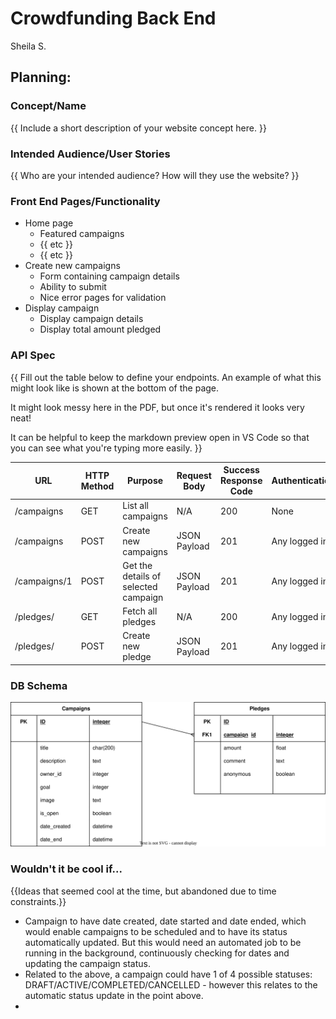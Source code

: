 # Crowdfunding Back End
Sheila S.

## Planning:
### Concept/Name
{{ Include a short description of your website concept here. }}

### Intended Audience/User Stories
{{ Who are your intended audience? How will they use the website? }}

### Front End Pages/Functionality
- Home page
    - Featured campaigns
    - {{ etc }}
    - {{ etc }}
- Create new campaigns
    - Form containing campaign details
    - Ability to submit
    - Nice error pages for validation
- Display campaign
    - Display campaign details
    - Display total amount pledged

### API Spec
{{ Fill out the table below to define your endpoints. An example of what this might look like is shown at the bottom of the page. 

It might look messy here in the PDF, but once it's rendered it looks very neat! 

It can be helpful to keep the markdown preview open in VS Code so that you can see what you're typing more easily. }}

| URL          | HTTP Method | Purpose                              | Request Body | Success Response Code | Authentication/Authorisation |
| ------------ | ----------- | ------------------------------------ | ------------ | --------------------- | ---------------------------- |
| /campaigns   | GET         | List all campaigns                   | N/A          | 200                   | None                         |
| /campaigns   | POST        | Create new campaigns                 | JSON Payload | 201                   | Any logged in user           |
| /campaigns/1 | POST        | Get the details of selected campaign | JSON Payload | 201                   | Any logged in user           |
| /pledges/    | GET         | Fetch all pledges                    | N/A          | 200                   | Any logged in user           |
| /pledges/    | POST        | Create new pledge                    | JSON Payload | 201                   | Any logged in user           |


### DB Schema
![]( ./database.drawio.svg )


### Wouldn't it be cool if...

{{Ideas that seemed cool at the time, but abandoned due to time constraints.}}

- Campaign to have date created, date started and date ended, which would enable campaigns to be scheduled and to have its status automatically updated. But this would need an automated job to be running in the background, continuously checking for dates and updating the campaign status.
- Related to the above, a campaign could have 1 of 4 possible statuses: DRAFT/ACTIVE/COMPLETED/CANCELLED - however this relates to the automatic status update in the point above.
- 
